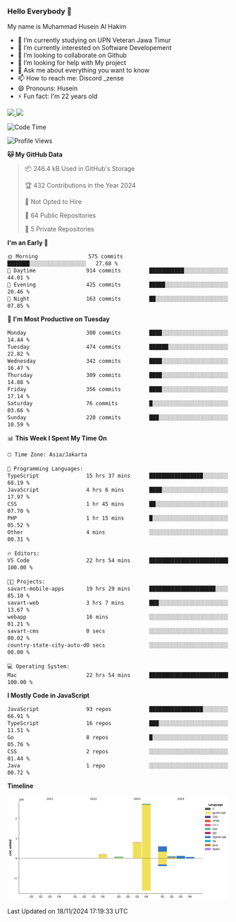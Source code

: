 ### Hello Everybody 👋

My name is Muhammad Husein Al Hakim

- 🔭 I’m currently studying on UPN Veteran Jawa Timur
- 🌱 I’m currently interested on Software Developement
- 👯 I’m looking to collaborate on Github
- 🤔 I’m looking for help with My project
- 💬 Ask me about everything you want to know
- 📫 How to reach me: Discord _zense
- 😄 Pronouns: Husein
- ⚡ Fun fact: I'm 22 years old

<p align="left">
<a href="https://github.com/huseinhq">
  <img height="180em" src="https://github-readme-stats-eight-theta.vercel.app/api?username=huseinhq&show_icons=true&theme=algolia&include_all_commits=true&count_private=true"/>
  <img height="180em" src="https://github-readme-stats-eight-theta.vercel.app/api/top-langs/?username=huseinhq&layout=compact&langs_count=8&theme=algolia"/>
</a>
</p>

<!--START_SECTION:waka-->
![Code Time](http://img.shields.io/badge/Code%20Time-1%2C604%20hrs%2040%20mins-blue)

![Profile Views](http://img.shields.io/badge/Profile%20Views-3-blue)

**🐱 My GitHub Data** 

> 📦 246.4 kB Used in GitHub's Storage 
 > 
> 🏆 432 Contributions in the Year 2024
 > 
> 🚫 Not Opted to Hire
 > 
> 📜 64 Public Repositories 
 > 
> 🔑 5 Private Repositories 
 > 
**I'm an Early 🐤** 

```text
🌞 Morning                575 commits         ███████░░░░░░░░░░░░░░░░░░   27.68 % 
🌆 Daytime                914 commits         ███████████░░░░░░░░░░░░░░   44.01 % 
🌃 Evening                425 commits         █████░░░░░░░░░░░░░░░░░░░░   20.46 % 
🌙 Night                  163 commits         ██░░░░░░░░░░░░░░░░░░░░░░░   07.85 % 
```
📅 **I'm Most Productive on Tuesday** 

```text
Monday                   300 commits         ████░░░░░░░░░░░░░░░░░░░░░   14.44 % 
Tuesday                  474 commits         ██████░░░░░░░░░░░░░░░░░░░   22.82 % 
Wednesday                342 commits         ████░░░░░░░░░░░░░░░░░░░░░   16.47 % 
Thursday                 309 commits         ████░░░░░░░░░░░░░░░░░░░░░   14.88 % 
Friday                   356 commits         ████░░░░░░░░░░░░░░░░░░░░░   17.14 % 
Saturday                 76 commits          █░░░░░░░░░░░░░░░░░░░░░░░░   03.66 % 
Sunday                   220 commits         ███░░░░░░░░░░░░░░░░░░░░░░   10.59 % 
```


📊 **This Week I Spent My Time On** 

```text
🕑︎ Time Zone: Asia/Jakarta

💬 Programming Languages: 
TypeScript               15 hrs 37 mins      █████████████████░░░░░░░░   68.19 % 
JavaScript               4 hrs 6 mins        ████░░░░░░░░░░░░░░░░░░░░░   17.97 % 
CSS                      1 hr 45 mins        ██░░░░░░░░░░░░░░░░░░░░░░░   07.70 % 
PHP                      1 hr 15 mins        █░░░░░░░░░░░░░░░░░░░░░░░░   05.52 % 
Other                    4 mins              ░░░░░░░░░░░░░░░░░░░░░░░░░   00.31 % 

🔥 Editors: 
VS Code                  22 hrs 54 mins      █████████████████████████   100.00 % 

🐱‍💻 Projects: 
savart-mobile-apps       19 hrs 29 mins      █████████████████████░░░░   85.10 % 
savart-web               3 hrs 7 mins        ███░░░░░░░░░░░░░░░░░░░░░░   13.67 % 
webapp                   16 mins             ░░░░░░░░░░░░░░░░░░░░░░░░░   01.21 % 
savart-cms               0 secs              ░░░░░░░░░░░░░░░░░░░░░░░░░   00.02 % 
country-state-city-auto-d0 secs              ░░░░░░░░░░░░░░░░░░░░░░░░░   00.00 % 

💻 Operating System: 
Mac                      22 hrs 54 mins      █████████████████████████   100.00 % 
```

**I Mostly Code in JavaScript** 

```text
JavaScript               93 repos            █████████████████░░░░░░░░   66.91 % 
TypeScript               16 repos            ███░░░░░░░░░░░░░░░░░░░░░░   11.51 % 
Go                       8 repos             █░░░░░░░░░░░░░░░░░░░░░░░░   05.76 % 
CSS                      2 repos             ░░░░░░░░░░░░░░░░░░░░░░░░░   01.44 % 
Java                     1 repo              ░░░░░░░░░░░░░░░░░░░░░░░░░   00.72 % 
```



**Timeline**

![Lines of Code chart](https://raw.githubusercontent.com/HuseinHQ/HuseinHQ/main/assets/bar_graph.png)


 Last Updated on 18/11/2024 17:19:33 UTC
<!--END_SECTION:waka-->
